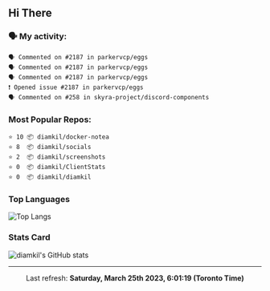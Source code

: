 ## Hi There

### 🗣 My activity:

```
🗣 Commented on #2187 in parkervcp/eggs
🗣 Commented on #2187 in parkervcp/eggs
🗣 Commented on #2187 in parkervcp/eggs
❗️ Opened issue #2187 in parkervcp/eggs
🗣 Commented on #258 in skyra-project/discord-components
```

### Most Popular Repos:

```
⭐️ 10 📦 diamkil/docker-notea
⭐️ 8  📦 diamkil/socials
⭐️ 2  📦 diamkil/screenshots
⭐️ 0  📦 diamkil/ClientStats
⭐️ 0  📦 diamkil/diamkil
```

### Top Languages

![Top Langs](https://github-readme-stats.vercel.app/api/top-langs/?username=diamkil&layout=compact&langs_count=10)

### Stats Card

![diamkil's GitHub stats](https://github-readme-stats.vercel.app/api?username=diamkil&count_private=true&show_icons=true)

---

<p align="center">
  Last refresh: 
  <b>Saturday, March 25th 2023, 6:01:19 (Toronto Time)</b>
</p>
